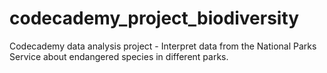 # codecademy_project_biodiversity
Codecademy data analysis project - Interpret data from the National Parks Service about endangered species in different parks.
